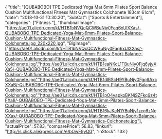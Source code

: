 {
	"title": "[QUBABOBO] TPE Dedicated Yoga Mat 6mm Pilates Sport Balance Cushion Multifunctional Fitness Mat Gymnastics Colchonete 183cm 61cm",
	"date": "2018-10-31 10:30:20",
	"SubCat": ["Sports & Entertainment"],
	"categories": ["Fitness "],
	"thumbnailImage": "https://ae01.alicdn.com/kf/HTB1bNVQcQCWBuNjy0Faq6xUlXXas/-QUBABOBO-TPE-Dedicated-Yoga-Mat-6mm-Pilates-Sport-Balance-Cushion-Multifunctional-Fitness-Mat-Gymnastics-Colchonete.jpg_220x220.jpg",
	"BigImage": ["https://ae01.alicdn.com/kf/HTB1bNVQcQCWBuNjy0Faq6xUlXXas/-QUBABOBO-TPE-Dedicated-Yoga-Mat-6mm-Pilates-Sport-Balance-Cushion-Multifunctional-Fitness-Mat-Gymnastics-Colchonete.jpg","https://ae01.alicdn.com/kf/HTB1eaNKcL1TBuNjy0Fjq6yjyXXa5/-QUBABOBO-TPE-Dedicated-Yoga-Mat-6mm-Pilates-Sport-Balance-Cushion-Multifunctional-Fitness-Mat-Gymnastics-Colchonete.jpg","https://ae01.alicdn.com/kf/HTB1dIBScH9YBuNjy0Fgq6AxcXXaB/-QUBABOBO-TPE-Dedicated-Yoga-Mat-6mm-Pilates-Sport-Balance-Cushion-Multifunctional-Fitness-Mat-Gymnastics-Colchonete.jpg","https://ae01.alicdn.com/kf/HTB1pO4yapkoBKNjSZFkq6z4tFXa8/-QUBABOBO-TPE-Dedicated-Yoga-Mat-6mm-Pilates-Sport-Balance-Cushion-Multifunctional-Fitness-Mat-Gymnastics-Colchonete.jpg","https://ae01.alicdn.com/kf/HTB16kJKcN1YBuNjy1zcq6zNcXXax/-QUBABOBO-TPE-Dedicated-Yoga-Mat-6mm-Pilates-Sport-Balance-Cushion-Multifunctional-Fitness-Mat-Gymnastics-Colchonete.jpg"],
	"actualPrice": 57.83,
	"comparePrice": 58.83,
	"linkurl": "http://s.click.aliexpress.com/e/bOwF9yQG",
	"inStock": 133
}

